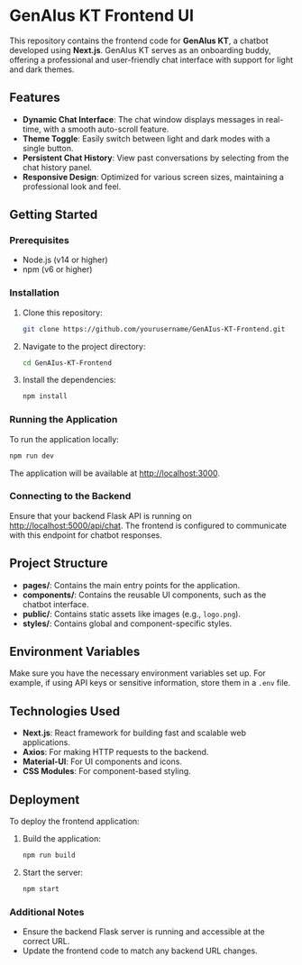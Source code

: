 # GenAIus KT Frontend UI

This repository contains the frontend code for **GenAIus KT**, a chatbot developed using **Next.js**. GenAIus KT serves as an onboarding buddy, offering a professional and user-friendly chat interface with support for light and dark themes.

## Features

- **Dynamic Chat Interface**: The chat window displays messages in real-time, with a smooth auto-scroll feature.
- **Theme Toggle**: Easily switch between light and dark modes with a single button.
- **Persistent Chat History**: View past conversations by selecting from the chat history panel.
- **Responsive Design**: Optimized for various screen sizes, maintaining a professional look and feel.

## Getting Started

### Prerequisites

- Node.js (v14 or higher)
- npm (v6 or higher)

### Installation

1. Clone this repository:

   ```bash
   git clone https://github.com/yourusername/GenAIus-KT-Frontend.git
   ```

2. Navigate to the project directory:

   ```bash
   cd GenAIus-KT-Frontend
   ```

3. Install the dependencies:

   ```bash
   npm install
   ```

### Running the Application

To run the application locally:

```bash
npm run dev
```

The application will be available at [http://localhost:3000](http://localhost:3000).

### Connecting to the Backend

Ensure that your backend Flask API is running on [http://localhost:5000/api/chat](http://localhost:5000/api/chat). The frontend is configured to communicate with this endpoint for chatbot responses.

## Project Structure

- **pages/**: Contains the main entry points for the application.
- **components/**: Contains the reusable UI components, such as the chatbot interface.
- **public/**: Contains static assets like images (e.g., `logo.png`).
- **styles/**: Contains global and component-specific styles.

## Environment Variables

Make sure you have the necessary environment variables set up. For example, if using API keys or sensitive information, store them in a `.env` file.

## Technologies Used

- **Next.js**: React framework for building fast and scalable web applications.
- **Axios**: For making HTTP requests to the backend.
- **Material-UI**: For UI components and icons.
- **CSS Modules**: For component-based styling.

## Deployment

To deploy the frontend application:

1. Build the application:

   ```bash
   npm run build
   ```

2. Start the server:

   ```bash
   npm start
   ```

### Additional Notes

- Ensure the backend Flask server is running and accessible at the correct URL.
- Update the frontend code to match any backend URL changes.

